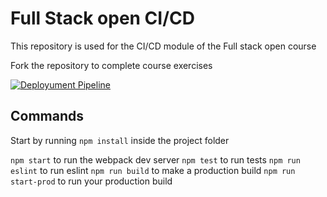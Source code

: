 # Full Stack open CI/CD

This repository is used for the CI/CD module of the Full stack open course

Fork the repository to complete course exercises

[![Deployument Pipeline](https://github.com/Yirov/pokedex-for-ci/actions/workflows/pipeline.yml/badge.svg)](https://github.com/Yirov/pokedex-for-ci/actions/workflows/pipeline.yml)


## Commands

Start by running `npm install` inside the project folder

`npm start` to run the webpack dev server
`npm test` to run tests
`npm run eslint` to run eslint
`npm run build` to make a production build
`npm run start-prod` to run your production build
